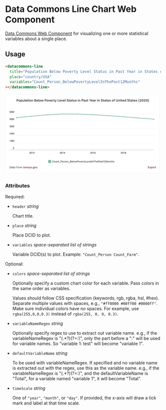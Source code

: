 # Data Commons Line Chart Web Component

[Data Commons Web Component](../../README.md) for visualizing one or more statistical variables about a single place.

## Usage

```html
<datacommons-line
  title="Population Below Poverty Level Status in Past Year in States of United States (2020)"
  place="country/USA"
  variables="Count_Person_BelowPovertyLevelInThePast12Months"
></datacommons-line>
```

<img src="../assets/line.png" width="620"/>

### Attributes

Required:

- `header` _string_

  Chart title.

- `place` _string_

  Place DCID to plot.

- `variables` _space-separated list of strings_

  Variable DCID(s) to plot. Example: `"Count_Person Count_Farm"`.

Optional:

- `colors` _space-separated list of strings_

  Optionally specify a custom chart color for each variable. Pass colors in the same order as variables.

  Values should follow CSS specification (keywords, rgb, rgba, hsl, #hex). Separate multiple values with spaces, e.g., `"#ff0000 #00ff00 #0000ff"`. Make sure individual colors have no spaces. For example, use `rgba(255,0,0,0.3)` instead of `rgba(255, 0, 0, 0.3)`.

- `variableNameRegex` _string_

  Optionally specify regex to use to extract out variable name. e.g., if the variableNameRegex is "(.*?)(?=:)", only the part before a ":" will be used for variable names. So "variable 1: test" will become "variable 1".

- `defaultVariableName` _string_

  To be used with variableNameRegex. If specified and no variable name is extracted out with the regex, use this as the variable name. e.g., if the variableNameRegex is "(.*?)(?=:)", and the defaultVariableName is "Total", for a variable named "variable 1", it will become "Total". 

- `timeScale` _string_

  One of `"year"`, `"month"`, or `"day"`. If provided, the x-axis will draw a tick mark and label at that time scale.
